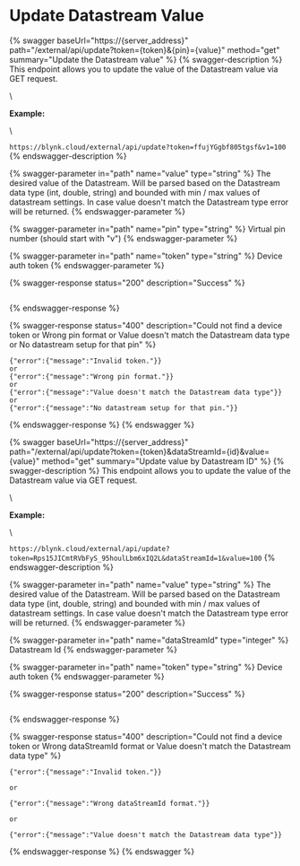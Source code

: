 # Update Datastream Value

{% swagger baseUrl="https://{server_address}" path="/external/api/update?token={token}&{pin}={value}" method="get" summary="Update the Datastream value" %}
{% swagger-description %}
This endpoint allows you to update the value of the Datastream value via GET request.

\




**Example:**

\




`https://blynk.cloud/external/api/update?token=ffujYGgbf805tgsf&v1=100`
{% endswagger-description %}

{% swagger-parameter in="path" name="value" type="string" %}
The desired value of the Datastream. Will be parsed based on the Datastream data type (int, double, string) and bounded with min / max values of datastream settings. In case value doesn't match the Datastream type error will be returned.
{% endswagger-parameter %}

{% swagger-parameter in="path" name="pin" type="string" %}
Virtual pin number (should start with "v")
{% endswagger-parameter %}

{% swagger-parameter in="path" name="token" type="string" %}
Device auth token
{% endswagger-parameter %}

{% swagger-response status="200" description="Success" %}
```
```
{% endswagger-response %}

{% swagger-response status="400" description="Could not find a device token or Wrong pin format or Value doesn't match the Datastream data type or No datastream setup for that pin" %}
```
{"error":{"message":"Invalid token."}}
or
{"error":{"message":"Wrong pin format."}}
or
{"error":{"message":"Value doesn't match the Datastream data type"}}
or
{"error":{"message":"No datastream setup for that pin."}}
```
{% endswagger-response %}
{% endswagger %}

{% swagger baseUrl="https://{server_address}" path="/external/api/update?token={token}&dataStreamId={id}&value={value}" method="get" summary="Update value by Datastream ID" %}
{% swagger-description %}
This endpoint allows you to update the value of the Datastream value via GET request.

\




**Example:**

\




`https://blynk.cloud/external/api/update?token=Rps15JICmtRVbFyS_95houlLbm6xIQ2L&dataStreamId=1&value=100`
{% endswagger-description %}

{% swagger-parameter in="path" name="value" type="string" %}
The desired value of the Datastream. Will be parsed based on the Datastream data type (int, double, string) and bounded with min / max values of datastream settings. In case value doesn't match the Datastream type error will be returned.
{% endswagger-parameter %}

{% swagger-parameter in="path" name="dataStreamId" type="integer" %}
Datastream Id
{% endswagger-parameter %}

{% swagger-parameter in="path" name="token" type="string" %}
Device auth token
{% endswagger-parameter %}

{% swagger-response status="200" description="Success" %}
```
```
{% endswagger-response %}

{% swagger-response status="400" description="Could not find a device token
or
Wrong dataStreamId format
or
Value doesn't match the Datastream data type" %}
```
{"error":{"message":"Invalid token."}}

or

{"error":{"message":"Wrong dataStreamId format."}}

or

{"error":{"message":"Value doesn't match the Datastream data type"}}
```
{% endswagger-response %}
{% endswagger %}
